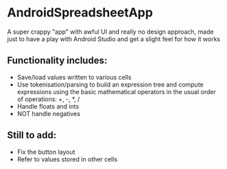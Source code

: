 # AndroidSpreadsheetApp
A super crappy "app" with awful UI and really no design approach, made just to have a play with Android Studio and get a slight feel for how it works

## Functionality includes:
- Save/load values written to various cells
- Use tokenisation/parsing to build an expression tree and compute expressions using the basic mathematical operators in the usual order of operations: +, -, \*, /
- Handle floats and ints
- NOT handle negatives

## Still to add:
- Fix the button layout
- Refer to values stored in other cells
